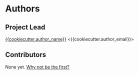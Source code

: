 # Authors

## Project Lead
[{{cookiecutter.author_name}}](https://{{cookiecutter.remote_provider}}/{{cookiecutter.git_user}}) &lt;{{cookiecutter.author_email}}&gt;

## Contributors
None yet. [Why not be the first?](CONTRIBUTING.md)
